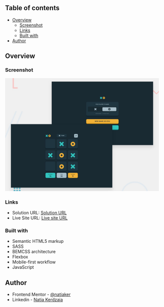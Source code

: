 ## Table of contents

- [Overview](#overview)
  - [Screenshot](#screenshot)
  - [Links](#links)
  - [Built with](#built-with)
- [Author](#author)

## Overview

### Screenshot

![](preview.jpg)

### Links

- Solution URL: [Solution URL](https://github.com/natiaker/tic-tac-toe.git)
- Live Site URL: [Live site URL](https://natiaker.github.io/tic-tac-toe/starter-code)

### Built with

- Semantic HTML5 markup
- SASS
- BEMCSS architecture
- Flexbox
- Mobile-first workflow
- JavaScript

## Author

- Frontend Mentor - [@natiaker](https://www.frontendmentor.io/profile/natiaker)
- Linkedin - [Natia Kerdzaia](linkedin.com/in/natiaker/)

